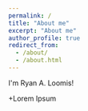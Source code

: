 ```yaml
---
permalink: /
title: "About me"
excerpt: "About me"
author_profile: true
redirect_from: 
  - /about/
  - /about.html
---
```


I'm Ryan A. Loomis!

+Lorem Ipsum